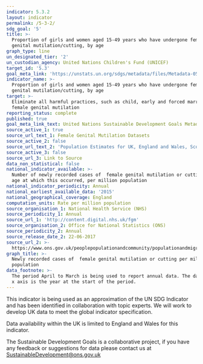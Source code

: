 ```yaml
---
indicator: 5.3.2
layout: indicator
permalink: /5-3-2/
sdg_goal: '5'
title: >-
  Proportion of girls and women aged 15-49 years who have undergone female
  genital mutilation/cutting, by age
graph_type: line
un_designated_tier: '2'
un_custodian_agency: United Nations Children's Fund (UNICEF)
target_id: '5.3'
goal_meta_link: 'https://unstats.un.org/sdgs/metadata/files/Metadata-05-03-02.pdf'
indicator_name: >-
  Proportion of girls and women aged 15-49 years who have undergone female
  genital mutilation/cutting, by age
target: >-
  Eliminate all harmful practices, such as child, early and forced marriage and
  female genital mutilation
reporting_status: complete
published: true
goal_meta_link_text: United Nations Sustainable Development Goals Metadata (pdf 206kB)
source_active_1: true
source_url_text_1: Female Genital Mutilation Datasets
source_active_2: false
source_url_text_2: 'Population Estimates for UK, England and Wales, Scotland and Northern Ireland'
source_active_3: false
source_url_3: Link to Source
data_non_statistical: false
national_indicator_available: >-
  Number of newly recorded cases of  female genital mutilation or cutting, by
  age at which this occurred, per million population
national_indicator_periodicity: Annual
national_earliest_available_data: '2015'
national_geographical_coverage: England
computation_units: Rate per million population
source_organisation_1: National Health Service (NHS)
source_periodicity_1: Annual
source_url_1: 'http://content.digital.nhs.uk/fgm'
source_organisation_2: Office for National Statistics (ONS)
source_periodicity_2: Annual
source_release_date_2: 22-06-2017
source_url_2: >-
  https://www.ons.gov.uk/peoplepopulationandcommunity/populationandmigration/populationestimates/datasets/populationestimatesforukenglandandwalesscotlandandnorthernireland
graph_title: >-
  Newly recorded cases of  female genital mutilation or cutting per million
  population
data_footnote: >-
  The period April to March is being used to report annual data. The date on the
  x axis is the year at the start of the period.
---
```

This indicator is being used as an approximation of the UN SDG Indicator and has been identified in collaboration with topic experts. We will work to develop UK data to meet the global indicator specification.

Data availability within the UK is limited to England and Wales for this indicator.

The Sustainable Development Goals is a collaborative project, if you have any feedback or suggestions for data please contact us at <SustainableDevelopment@ons.gov.uk>

